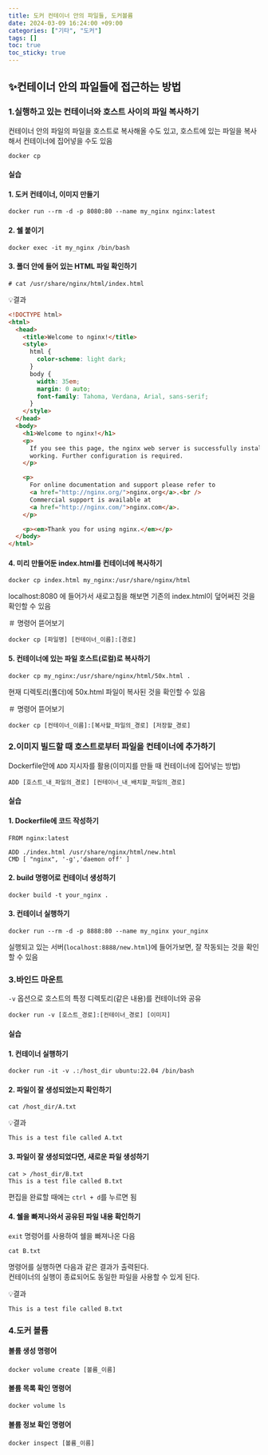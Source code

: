 ```yaml
---
title: 도커 컨테이너 안의 파일들, 도커볼륨
date: 2024-03-09 16:24:00 +09:00
categories: ["기타", "도커"]
tags: []
toc: true
toc_sticky: true
---
```


## ✨컨테이너 안의 파일들에 접근하는 방법

### 1.실행하고 있는 컨테이너와 호스트 사이의 파일 복사하기

컨테이너 안의 파일의 파일을 호스트로 복사해올 수도 있고, 호스트에 있는 파일을 복사해서 컨테이너에 집어넣을 수도 있음

```
docker cp
```

#### 실습

#### 1. 도커 컨테이너, 이미지 만들기

```
docker run --rm -d -p 8080:80 --name my_nginx nginx:latest
```

#### 2. 쉘 붙이기

```
docker exec -it my_nginx /bin/bash
```

#### 3. 폴더 안에 들어 있는 HTML 파일 확인하기

```
# cat /usr/share/nginx/html/index.html
```

💡결과

```html
<!DOCTYPE html>
<html>
  <head>
    <title>Welcome to nginx!</title>
    <style>
      html {
        color-scheme: light dark;
      }
      body {
        width: 35em;
        margin: 0 auto;
        font-family: Tahoma, Verdana, Arial, sans-serif;
      }
    </style>
  </head>
  <body>
    <h1>Welcome to nginx!</h1>
    <p>
      If you see this page, the nginx web server is successfully installed and
      working. Further configuration is required.
    </p>

    <p>
      For online documentation and support please refer to
      <a href="http://nginx.org/">nginx.org</a>.<br />
      Commercial support is available at
      <a href="http://nginx.com/">nginx.com</a>.
    </p>

    <p><em>Thank you for using nginx.</em></p>
  </body>
</html>
```

#### 4. 미리 만들어둔 index.html를 컨테이너에 복사하기

```
docker cp index.html my_nginx:/usr/share/nginx/html
```

localhost:8080 에 들어가서 새로고침을 해보면 기존의 index.html이 덮어써진 것을 확인할 수 있음

＃ 명령어 뜯어보기

```
docker cp [파일명] [컨테이너_이름]:[경로]
```

#### 5. 컨테이너에 있는 파일 호스트(로컬)로 복사하기

```
docker cp my_nginx:/usr/share/nginx/html/50x.html .
```

현재 디렉토리(폴더)에 50x.html 파일이 복사된 것을 확인할 수 있음

＃ 명령어 뜯어보기

```
docker cp [컨테이너_이름]:[복사할_파일의_경로] [저장할_경로]
```

### 2.이미지 빌드할 때 호스트로부터 파일을 컨테이너에 추가하기

Dockerfile안에 `ADD` 지시자를 활용(이미지를 만들 때 컨테이너에 집어넣는 방법)

```
ADD [호스트_내_파일의_경로] [컨테이너_내_배치할_파일의_경로]
```

#### 실습

#### 1. Dockerfile에 코드 작성하기

```
FROM nginx:latest

ADD ./index.html /usr/share/nginx/html/new.html
CMD [ "nginx", '-g','daemon off' ]
```

#### 2. build 명령어로 컨테이너 생성하기

```
docker build -t your_nginx .
```

#### 3. 컨테이너 실행하기

```
docker run --rm -d -p 8888:80 --name my_nginx your_nginx
```

실행되고 있는 서버(`localhost:8888/new.html`)에 들어가보면, 잘 작동되는 것을 확인할 수 있음

### 3.바인드 마운트

`-v` 옵션으로 호스트의 특정 디렉토리(같은 내용)를 컨테이너와 공유

```
docker run -v [호스트_경로]:[컨테이너_경로] [이미지]
```

#### 실습

#### 1. 컨테이너 실행하기

```
docker run -it -v .:/host_dir ubuntu:22.04 /bin/bash
```

#### 2. 파일이 잘 생성되었는지 확인하기

```
cat /host_dir/A.txt
```

💡결과

```
This is a test file called A.txt
```

#### 3. 파일이 잘 생성되었다면, 새로운 파일 생성하기

```
cat > /host_dir/B.txt
This is a test file called B.txt
```

편집을 완료할 때에는 `ctrl + d`를 누르면 됨

#### 4. 쉘을 빠져나와서 공유된 파일 내용 확인하기

`exit` 명령어를 사용하여 쉘을 빠져나온 다음

```
cat B.txt
```

명령어를 실행하면 다음과 같은 결과가 출력된다.  
컨테이너의 실행이 종료되어도 동일한 파일을 사용할 수 있게 된다.

💡결과

```
This is a test file called B.txt
```

### 4.도커 볼륨

#### 볼륨 생성 명령어

```
docker volume create [볼륨_이름]
```

#### 볼륨 목록 확인 명령어

```
docker volume ls
```

#### 볼륨 정보 확인 명령어

```
docker inspect [볼륨_이름]
```
